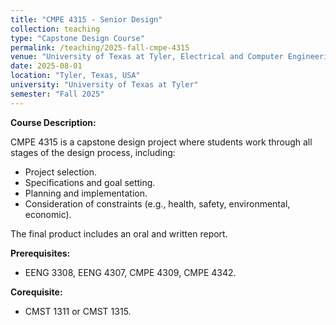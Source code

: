 ```yaml
---
title: "CMPE 4315 - Senior Design"
collection: teaching
type: "Capstone Design Course"
permalink: /teaching/2025-fall-cmpe-4315
venue: "University of Texas at Tyler, Electrical and Computer Engineering Department"
date: 2025-08-01
location: "Tyler, Texas, USA"
university: "University of Texas at Tyler"
semester: "Fall 2025"
---
```


**Course Description:**

CMPE 4315 is a capstone design project where students work through all stages of the design process, including:
- Project selection.
- Specifications and goal setting.
- Planning and implementation.
- Consideration of constraints (e.g., health, safety, environmental, economic).

The final product includes an oral and written report.

**Prerequisites:**
- EENG 3308, EENG 4307, CMPE 4309, CMPE 4342.

**Corequisite:**
- CMST 1311 or CMST 1315.
